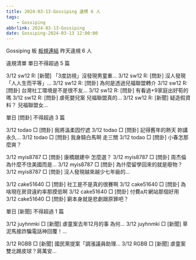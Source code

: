 ```yaml
---
title: 2024-03-13-Gossiping 違規 6 人
tags:
    - Gossiping
abbrlink: 2024-03-13-Gossiping
date: Gossiping-2024-03-13 12:00:00
---
```

Gossiping 板 [板規連結](https://www.ptt.cc/bbs/Gossiping/M.1637425085.A.07D.html)
昨天違規 6 人
<!-- more -->

違規清單
單日不得超過 5 篇

3/12 sw12 R: [新聞] 「3度訪視」沒發現男童重…
3/12 sw12 R: [問卦] 沒人發現「人人生而平等」…
3/12 sw12 R: [問卦] 為何是透過兒福聯盟轉介
3/12 sw12 R: [問卦] 台灣社工環境是不是很不友…
3/12 sw12 R: [問卦] 有看過+9家庭出好筍的嗎
3/12 sw12 R: [問卦] 虐死嬰兒案 兒福聯盟真的…
3/12 sw12 R: [新聞] 疑造假資料？ 兒福聯盟女…

單日 [問卦] 不得超過 3 篇

3/12 todao □ [問卦] 我將溫柔囥佇遮
3/12 todao □ [問卦] 記得舊年的熱天 妳講永久…
3/12 todao □ [問卦] 我身騎白馬啊 走三關
3/12 todao □ [問卦] 小春怎那麼爽？

3/12 myis8787 □ [問卦] 康橋跟建中 怎麼選？
3/12 myis8787 □ [問卦] 周杰倫為什麼不住美國而是…
3/12 myis8787 □ [問卦] 為什麼留學回來的就是廢物？
3/12 myis8787 □ [問卦] 沒人發現越來越少七年級的…

3/12 cake51640 □ [問卦] 社工是不是真的很賽啊
3/12 cake51640 □ [問卦] 為啥現在房貸違約率那摸低啊
3/12 cake51640 □ [問卦] 付費a片網站那個好用
3/12 cake51640 □ [問卦] 窮本身就是悲劇跟原罪吧？

單日 [新聞] 不得超過 1 篇

3/12 juyhnmki □ [新聞] 虐童案去年12月的事 為何…
3/12 juyhnmki □ [新聞] 草泥馬接詐騙電話神回覆！…

3/12 RGBB □ [新聞] 國民黨提案「調漲議員助理…
3/12 RGBB □ [新聞] 虐童案雙北踢皮球？蔣萬安…